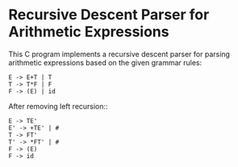 # Recursive Descent Parser for Arithmetic Expressions

This C program implements a recursive descent parser for parsing arithmetic expressions based on the given grammar rules:

```
E -> E+T | T
T -> T*F | F
F -> (E) | id
```

After removing left recursion::

```
E -> TE'
E' -> +TE' | #
T -> FT'
T' -> *FT' | #
F -> (E)
F -> id
```
